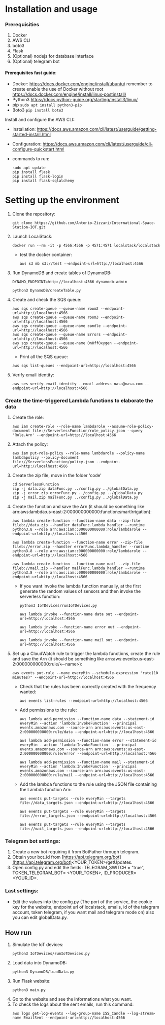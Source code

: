 
# Installation and usage

### Prerequisities

1. Docker
2. AWS CLI
3. boto3
4. Flask
5. (Optional) nodejs for database interface
6. (Optional) telegram bot

#### **Prerequisites fast guide:**
- Docker: https://docs.docker.com/engine/install/ubuntu/
    remember to create enable the use of Docker without root
    https://docs.docker.com/engine/install/linux-postinstall/
- Python3 https://docs.python-guide.org/starting/install3/linux/
- pip `sudo apt install python3-pip`
- Boto3 `pip install boto3`

Install and configure the AWS CLI:
- Installation: https://docs.aws.amazon.com/cli/latest/userguide/getting-started-install.html
- Configuration: https://docs.aws.amazon.com/cli/latest/userguide/cli-configure-quickstart.html
	
-	commands to run:
	``` sudo apt install npm
	sudo apt update
	pip install flask
	pip install flask-login
	pip install flask-sqlalchemy
	```
# Setting up the environment
1. Clone the repository:
	```
	git clone https://github.com/Antonio-Zizzari/International-Space-Station-IOT.git
	```
2. Launch LocalStack:
	```
	docker run --rm -it -p 4566:4566 -p 4571:4571 localstack/localstack
	```

	- test the docker container:
		```
		aws s3 mb s3://test --endpoint-url=http://localhost:4566
		```

3. Run DynamoDB and create tables of DynamoDB:
	```
	DYNAMO_ENDPOINT=http://localhost:4566 dynamodb-admin
	```
	```
	python3 DynamoDB/createTable.py
	```
4. Create and check the SQS queue:
	```aws sqs create-queue --queue-name room1 --endpoint-url=http://localhost:4566
	aws sqs create-queue --queue-name room2 --endpoint-url=http://localhost:4566
	aws sqs create-queue --queue-name room3 --endpoint-url=http://localhost:4566
	aws sqs create-queue --queue-name candle --endpoint-url=http://localhost:4566
	aws sqs create-queue --queue-name Errors --endpoint-url=http://localhost:4566
	aws sqs create-queue --queue-name OnOffOxygen --endpoint-url=http://localhost:4566
	```
	- Print all the SQS queue:
	```
	aws sqs list-queues --endpoint-url=http://localhost:4566
	```

5. Verify email identity:
	```
	aws ses verify-email-identity --email-address nasa@nasa.com --endpoint-url=http://localhost:4566
	```

###   Create the time-triggered Lambda functions to elaborate the data

1. Create the role:
	```
	aws iam create-role --role-name lambdarole --assume-role-policy-document file://ServerlessFunction/role_policy.json --query 'Role.Arn' --endpoint-url=http://localhost:4566
	```

2.  Attach the policy:
	```
	aws iam put-role-policy --role-name lambdarole --policy-name lambdapolicy --policy-document file://ServerlessFunction/policy.json --endpoint-url=http://localhost:4566
	```

3.  Create the zip file, move in the folder 'code'
	```
	cd ServerlessFunction
	zip -j data.zip dataFunc.py ../config.py ../globalData.py
	zip -j error.zip errorFunc.py ../config.py ../globalData.py
	zip -j mail.zip mailFunc.py ../config.py ../globalData.py
	```
4.  Create the function and save the Arn (it should be something like arn:aws:lambda:us-east-2:000000000000:function:smartIrrigation):

	```
	aws lambda create-function --function-name data --zip-file fileb://data.zip --handler dataFunc.lambda_handler --runtime python3.8 --role arn:aws:iam::000000000000:role/lambdarole --endpoint-url=http://localhost:4566
	```
	```
	aws lambda create-function --function-name error --zip-file fileb://error.zip --handler errorFunc.lambda_handler --runtime python3.8 --role arn:aws:iam::000000000000:role/lambdarole --endpoint-url=http://localhost:4566
	```
	```
	aws lambda create-function --function-name mail --zip-file fileb://mail.zip --handler mailFunc.lambda_handler --runtime python3.8 --role arn:aws:iam::000000000000:role/lambdarole --endpoint-url=http://localhost:4566
	```
	- If you want invoke the lambda function manually, at the first generate the random values of sensors and then invoke the serverless function:
		```
		python3 IoTDevices/runIoTDevices.py
		```
		```
		aws lambda invoke --function-name data out --endpoint-url=http://localhost:4566
		```
		```
		aws lambda invoke --function-name error out --endpoint-url=http://localhost:4566
		```
		```
		aws lambda invoke --function-name mail out --endpoint-url=http://localhost:4566
		```

5.  Set up a CloudWatch rule to trigger the lambda functions, create the rule and save the Arn (it should be something like arn:aws:events:us-east-2:000000000000:rule/<--name>):

	```
	aws events put-rule --name everyMin --schedule-expression "rate(10 minutes)" --endpoint-url=http://localhost:4566
	```
	-  Check that the rules has been correctly created with the frequency wanted:
		```
		aws events list-rules --endpoint-url=http://localhost:4566
		```
	-  Add permissions to the rule:

		```
		aws lambda add-permission --function-name data --statement-id everyMin --action 'lambda:InvokeFunction' --principal events.amazonaws.com --source-arn arn:aws:events:us-east-2:000000000000:rule/data --endpoint-url=http://localhost:4566
		```
		```
		aws lambda add-permission --function-name error --statement-id everyMin --action 'lambda:InvokeFunction' --principal events.amazonaws.com --source-arn arn:aws:events:us-east-2:000000000000:rule/error --endpoint-url=http://localhost:4566
		```
		```
		aws lambda add-permission --function-name mail --statement-id everyMin --action 'lambda:InvokeFunction' --principal events.amazonaws.com --source-arn arn:aws:events:us-east-2:000000000000:rule/mail --endpoint-url=http://localhost:4566
		```
	-  Add the lambda functions to the rule using the JSON file containing the Lambda function Arn:
		```
		aws events put-targets --rule everyMin --targets file://data_targets.json --endpoint-url=http://localhost:4566
		```
		```
		aws events put-targets --rule everyMin --targets file://error_targets.json --endpoint-url=http://localhost:4566
		```
		```
		aws events put-targets --rule everyMin --targets file://mail_targets.json --endpoint-url=http://localhost:4566
		```
### Telegram bot settings:
1.  Create a new bot requiring it from BotFather through telegram.
2.  Obtain your bot_id from  [https://api.telegram.org/bot](https://api.telegram.org/bot)<YOUR_TOKEN>/getUpdates.
3.  Open config.py and edit the fields: TELEGRAM_SWITCH = "true", TOKEN_TELEGRAM_BOT= <YOUR_TOKEN>, ID_PRODUCER= <YOUR_ID>.

### Last settings:
- Edit the values into the config.py (The port of the service, the cookie key for the website, endpoint url of localstack, emails, id of the telegram account, token telegram, if you want mail and telegram mode on) also you can edit globalData.py.

## How run
1.  Simulate the IoT devices:
	```
	python3 IoTDevices/runIoTDevices.py
	```
2. Load data into DynamoDB:
	```
	python3 DynamoDB/loadData.py
	```
3. Run Flask website:
	```
	python3 main.py
	```
4.  Go to the website and see the informations what you want.
5.   To check the logs about the sent emails, run this command:
		```
		aws logs get-log-events --log-group-name ISS_Candle --log-stream-name EmailSent --endpoint-url=http://localhost:4566
		```

